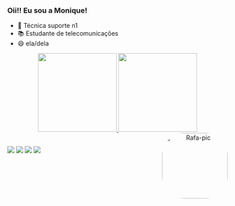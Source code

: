 ### Oii!! Eu sou a Monique!

- 🔭 Técnica suporte n1
- 📚 Estudante de telecomunicações
- 😄 ela/dela
<div align="center">
  <a href="https://github.com/monirqx">
  <img height="180em" src="https://github-readme-stats.vercel.app/api?username=monirqx&show_icons=true&theme=radical&include_all_commits=true&count_private=true"/>
  <img height="180em" src="https://github-readme-stats.vercel.app/api/top-langs/?username=monirqx&layout=compact&langs_count=7&theme=radical"/>
    <img align="right" alt="Rafa-pic" height="150" style="border-radius:50px;" src="<img align="right" alt="Monique-pic" height="150" style="border-radius:50px;" src="https://i.picasion.com/pic92/7e4ded2a568434cb73b62485abdab774.gif">
</div>

## 

<div>

  <a href="https://instagram.com/monirq" target="_blank"><img src="https://img.shields.io/badge/-Instagram-%23E4405F?style=for-the-badge&logo=instagram&logoColor=white" target="_blank"></a>
  <a href = "mailto:moniquepachecoj@gmail.com"><img src="https://img.shields.io/badge/-Gmail-%23333?style=for-the-badge&logo=gmail&logoColor=white" target="_blank"></a>
  <a href= "https://www.twitter.com/monirqx"><img src="https://img.shields.io/badge/Twitter-1DA1F2?style=for-the-badge&logo=twitter&logoColor=white" target="_blank"></a>
  <a href="https://www.linkedin.com/in/monique-pacheco-927349218/" target="_blank"><img src="https://img.shields.io/badge/-LinkedIn-%230077B5?style=for-the-badge&logo=linkedin&logoColor=white" target="_blank"></a>
 </div>
